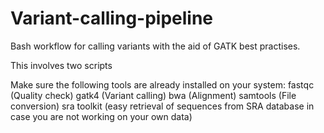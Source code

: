 # Variant-calling-pipeline
Bash workflow for calling variants with the aid of GATK best practises.

This involves two scripts

Make sure the following tools are already installed on your system:
fastqc (Quality check)
gatk4 (Variant calling)
bwa (Alignment)
samtools (File conversion)
sra toolkit (easy retrieval of sequences from SRA database in case you are not working on your own data)
